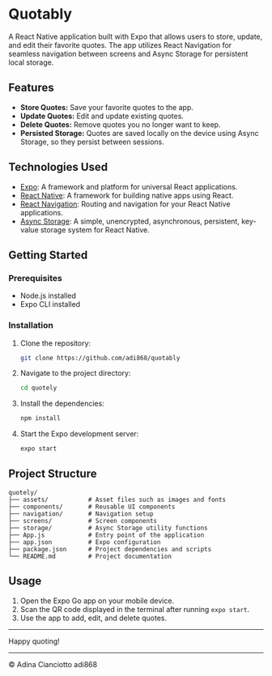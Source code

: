 # Quotably

A React Native application built with Expo that allows users to store, update, and edit their favorite quotes. The app utilizes React Navigation for seamless navigation between screens and Async Storage for persistent local storage.

## Features

- **Store Quotes:** Save your favorite quotes to the app.
- **Update Quotes:** Edit and update existing quotes.
- **Delete Quotes:** Remove quotes you no longer want to keep.
- **Persisted Storage:** Quotes are saved locally on the device using Async Storage, so they persist between sessions.

## Technologies Used

- [Expo](https://expo.dev/): A framework and platform for universal React applications.
- [React Native](https://reactnative.dev/): A framework for building native apps using React.
- [React Navigation](https://reactnavigation.org/): Routing and navigation for your React Native applications.
- [Async Storage](https://react-native-async-storage.github.io/async-storage/): A simple, unencrypted, asynchronous, persistent, key-value storage system for React Native.

## Getting Started

### Prerequisites

- Node.js installed
- Expo CLI installed

### Installation

1. Clone the repository:
   ```bash
   git clone https://github.com/adi868/quotably
   ```
2. Navigate to the project directory:
   ```bash
   cd quotely
   ```
3. Install the dependencies:
   ```bash
   npm install
   ```
4. Start the Expo development server:
   ```bash
   expo start
   ```

## Project Structure

```
quotely/
├── assets/           # Asset files such as images and fonts
├── components/       # Reusable UI components
├── navigation/       # Navigation setup
├── screens/          # Screen components
├── storage/          # Async Storage utility functions
├── App.js            # Entry point of the application
├── app.json          # Expo configuration
├── package.json      # Project dependencies and scripts
└── README.md         # Project documentation
```

## Usage

1. Open the Expo Go app on your mobile device.
2. Scan the QR code displayed in the terminal after running `expo start`.
3. Use the app to add, edit, and delete quotes.

---

Happy quoting!

---

© Adina Cianciotto adi868

